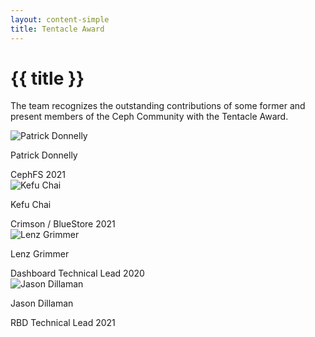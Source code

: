 ```yaml
---
layout: content-simple
title: Tentacle Award
---
```


# {{ title }}

The team recognizes the outstanding contributions of some former and present members of the Ceph Community with the Tentacle Award.

<div class="grid grid--align-center grid--cols-2 md:w-3-4">

  <div class="relative text-center">
    <img alt="Patrick Donnelly" class="rounded-2 to-md:max-h-56 w-full" loading="lazy" src="/assets/bitmaps/tentacle-award-patrick-donnelly.jpg" />
    <p class="p text-semibold">
      Patrick Donnelly
    </p>
    CephFS
    2021
  </div>

  <div class="relative text-center">
    <img alt="Kefu Chai" class="rounded-2 to-md:max-h-56 w-full" loading="lazy" src="/assets/bitmaps/tentacle-award-kefu-chai.jpg" />
    <p class="p text-semibold">
      Kefu Chai
    </p>
    Crimson / BlueStore
    2021
  </div>

  <div class="relative text-center">
    <img alt="Lenz Grimmer" class="rounded-2 to-md:max-h-56 w-full" loading="lazy" src="/assets/bitmaps/tentacle-award-lenz-grimmer.jpg" />
    <p class="p text-semibold">
      Lenz Grimmer
    </p>
    Dashboard Technical Lead
    2020
  </div>

  <div class="relative text-center">
    <img alt="Jason Dillaman" class="rounded-2 to-md:max-h-56 w-full" loading="lazy" src="/assets/bitmaps/tentacle-award-jason-dillaman.jpg" />
    <p class="p text-semibold">
      Jason Dillaman
    </p>
    RBD Technical Lead
    2021
  </div>

</div>
